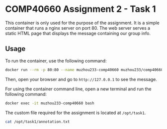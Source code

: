# COMP40660 Assignment 2 - Task 1

This container is only used for the purpose of the assignment.
It is a simple container that runs a nginx server on port 80.
The web server serves a static HTML page that displays the message containing our group info.

## Usage

To run the container, use the following command:

```bash
docker run --rm -p 80:80 --name muzhou233-comp40660 muzhou233/comp40660
```

Then, open your browser and go to `http://127.0.0.1` to see the message.

For using the container command line, open a new terminal and run the following command:

```bash
docker exec -it muzhou233-comp40660 bash
```

The custom file required for the assignment is located at `/opt/task1`.

```bash
cat /opt/task1/annotation.txt
```